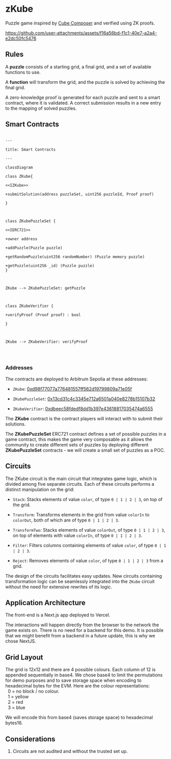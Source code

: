 # zKube

Puzzle game inspired by [Cube Composer](https://david-peter.de/cube-composer/) and verified using ZK proofs.

https://github.com/user-attachments/assets/f16a56bd-f1c1-40e7-a2a4-e2dc50fc5476

## Rules

A **puzzle** consists of a starting grid, a final grid, and a set of available functions to use.

A **function** will transform the grid, and the puzzle is solved by achieving the final grid.

A zero-knowledge proof is generated for each puzzle and sent to a smart contract, where it is validated. A correct submission results in a new entry to the mapping of solved puzzles.

## Smart Contracts

```mermaid

---

title: Smart Contracts

---

classDiagram

class ZKube{

<<IZKube>>

+submitSolution(address puzzleSet, uint256 puzzleId, Proof proof)

}



class ZKubePuzzleSet {

<<IERC721>>

+owner address

+addPuzzle(Puzzle puzzle)

+getRandomPuzzle(uint256 randomNumber) (Puzzle memory puzzle)

+getPuzzle(uint256 _id) (Puzzle puzzle)
}



ZKube --> ZKubePuzzleSet: getPuzzle



class ZKubeVerifier {

+verifyProof (Proof proof) : bool

}



ZKube --> ZKubeVerifier: verifyProof




```

### Addresses

The contracts are deployed to Arbitrum Sepolia at these addresses:

- `ZKube`: [0xd98f77077a776481557ff562d19799809a71e05f](https://sepolia.arbiscan.io/address/0xd98f77077a776481557ff562d19799809a71e05f)

- `ZKubePuzzleSet`: [0x13cd31c4c3345e712a6501a040e8278b15107b32](https://sepolia.arbiscan.io/address/0x13cd31c4c3345e712a6501a040e8278b15107b32)

- `ZKubeVerifier`: [0xdbeec58fdedf8dd1b397e43618817035474a6555](https://sepolia.scrollscan.com/address/0xdbeec58fdedf8dd1b397e43618817035474a6555)

The **ZKube** contract is the contract players will interact with to submit their solutions.

The **ZKubePuzzleSet** ERC721 contract defines a set of possible puzzles in a game contract, this makes the game very composable as it allows the community to create different sets of puzzles by deploying different **ZKubePuzzleSet** contracts - we will create a small set of puzzles as a POC.

## Circuits

The ZKube circuit is the main circuit that integrates game logic, which is divided among five separate circuits. Each of these circuits performs a distinct manipulation on the grid:

- `Stack`: Stacks elements of value `color`, of type `0 | 1 | 2 | 3`, on top of the grid.

- `Transform`: Transforms elements in the grid from value `colorIn` to `colorOut`, both of which are of type `0 | 1 | 2 | 3`.

- `TransformTwo`: Stacks elements of value `colorOut`, of type `0 | 1 | 2 | 3`, on top of elements with value `colorIn`, of type `0 | 1 | 2 | 3`.

- `Filter`: Filters columns containing elements of value `color`, of type `0 | 1 | 2 | 3`.

- `Reject`: Removes elements of value `color`, of type `0 | 1 | 2 | 3` from a grid.

The design of the circuits facilitates easy updates. New circuits containing transformation logic can be seamlessly integrated into the `ZKube` circuit without the need for extensive rewrites of its logic.

## Application Architecture

The front-end is a Next.js app deployed to Vercel.

The interactions will happen directly from the browser to the network the game exists on. There is no need for a backend for this demo. It is possible that we might benefit from a backend in a future update, this is why we chose NextJS.

## Grid Layout

The grid is 12x12 and there are 4 possible colours.
Each column of 12 is appended sequentially in base4. We chose base4 to limit the permutations for demo purposes and to save storage space when encoding to hexadecimal bytes for the EVM. Here are the colour representations: \
&nbsp; 0 = no block / no colour. \
&nbsp; 1 = yellow \
&nbsp; 2 = red \
&nbsp; 3 = blue

We will encode this from base4 (saves storage space) to hexadecimal bytes16.

## Considerations

1. Circuits are not audited and without the trusted set up.
